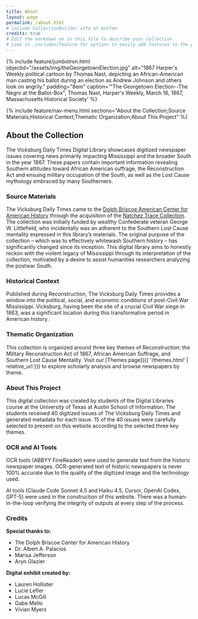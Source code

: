 ```yaml
---
title: About
layout: page
permalink: /about.html
# include CollectionBuilder info at bottom
credits: true
# Edit the markdown on in this file to describe your collection
# Look in _includes/feature for options to easily add features to the page
---
```


{% include feature/jumbotron.html objectid="/assets/img/theGeorgetownElection.jpg" alt="1867 Harper's Weekly political cartoon by Thomas Nast, depicting an African-American man casting his ballot during an election as Andrew Johnson and others look on angrily." padding="8em" caption='"The Georgetown Election--The Negro at the Ballot-Box", Thomas Nast, Harper\'s Weekly, March 16, 1867, Massachusetts Historical Society' %}

{% include feature/nav-menu.html sections="About the Collection;Source Materials;Historical Context;Thematic Organization;About This Project" %}

## About the Collection

The Vicksburg Daily Times Digital Library showcases digitized newspaper issues covering news primarily impacting Mississippi and the broader South in the year 1867. These papers contain important information revealing Southern attitudes toward African American suffrage, the Reconstruction Act and ensuing military occupation of the South, as well as the Lost Cause mythology embraced by many Southerners.

### Source Materials

The Vicksburg Daily Times came to the [Dolph Briscoe American Center for American History](https://briscoecenter.org/) through the acquisition of the [Natchez Trace Collection](https://briscoecenter.org/collections/american-south/). The collection was initially funded by wealthy Confederate veteran George W. Littlefield, who incidentally was an adherent to the Southern Lost Cause mentality expressed in this library’s materials. The original purpose of the collection – which was to effectively whitewash Southern history – has significantly changed since its inception. This digital library aims to honestly reckon with the violent legacy of Mississippi through its interpretation of the collection, motivated by a desire to assist humanities researchers analyzing the postwar South. 


### Historical Context

Published during Reconstruction, The Vicksburg Daily Times provides a window into the political, social, and economic conditions of post-Civil War Mississippi. Vicksburg, having been the site of a crucial Civil War siege in 1863, was a significant location during this transformative period in American history.

### Thematic Organization

This collection is organized around three key themes of Reconstruction: the Military Reconstruction Act of 1867, African American Suffrage, and Southern Lost Cause Mentality. Visit our [Themes page]({{ '/themes.html' | relative_url }}) to explore scholarly analysis and browse newspapers by theme.

### About This Project

This digital collection was created by students of the Digital Libraries course at the University of Texas at Austin School of Information. The students received 40 digitized issues of The Vicksburg Daily Times and generated metadata for each issue. 15 of the 40 issues were carefully selected to present on this website according to the selected three key themes.

### OCR and AI Tools

OCR tools (ABBYY FineReader) were used to generate text from the historic newspaper images. OCR-generated text of historic newspapers is never 100% accurate due to the quality of the digitized image and the technology used.

AI tools (Claude Code Sonnet 4.5 and Haiku 4.5, Cursor, OpenAI Codex, GPT-5) were used in the construction of this website. There was a human-in-the-loop verifying the integrity of outputs at every step of the process.

### Credits

**Special thanks to:**
- The Dolph Briscoe Center for American History
- Dr. Albert A. Palacios
- Marisa Jefferson
- Aryn Glazier

**Digital exhibit created by:**
- Lauren Hollister
- Lucie Lefler
- Lucas McGill
- Gabe Mello
- Vivian Myers